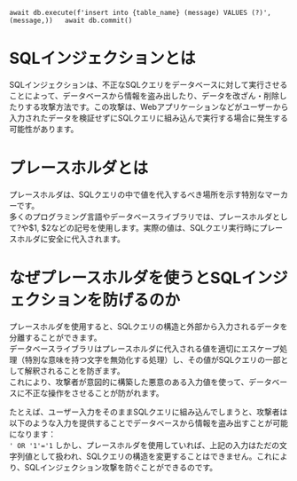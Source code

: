 `
        await db.execute(f'insert into {table_name} (message) VALUES (?)', (message,))  
        await db.commit()  
`
# SQLインジェクションとは
SQLインジェクションは、不正なSQLクエリをデータベースに対して実行させることによって、データベースから情報を盗み出したり、データを改ざん・削除したりする攻撃方法です。この攻撃は、Webアプリケーションなどがユーザーから入力されたデータを検証せずにSQLクエリに組み込んで実行する場合に発生する可能性があります。

# プレースホルダとは
プレースホルダは、SQLクエリの中で値を代入するべき場所を示す特別なマーカーです。  
多くのプログラミング言語やデータベースライブラリでは、プレースホルダとして?や$1, $2などの記号を使用します。実際の値は、SQLクエリ実行時にプレースホルダに安全に代入されます。

# なぜプレースホルダを使うとSQLインジェクションを防げるのか
プレースホルダを使用すると、SQLクエリの構造と外部から入力されるデータを分離することができます。  
データベースライブラリはプレースホルダに代入される値を適切にエスケープ処理（特別な意味を持つ文字を無効化する処理）し、その値がSQLクエリの一部として解釈されることを防ぎます。  
これにより、攻撃者が意図的に構築した悪意のある入力値を使って、データベースに不正な操作をさせることが防がれます。  
  
たとえば、ユーザー入力をそのままSQLクエリに組み込んでしまうと、攻撃者は以下のような入力を提供することでデータベースから情報を盗み出すことが可能になります：  
`
' OR '1'='1
`
しかし、プレースホルダを使用していれば、上記の入力はただの文字列値として扱われ、SQLクエリの構造を変更することはできません。これにより、SQLインジェクション攻撃を防ぐことができるのです。